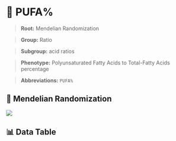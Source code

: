 # 🧪 PUFA%

> **Root:** Mendelian Randomization

> **Group:** Ratio  

> **Subgroup:** acid ratios

> **Phenotype:** Polyunsaturated Fatty Acids to Total-Fatty Acids percentage  

> **Abbreviations:** `PUFA%`

## 🧬 Mendelian Randomization  

<img src="/MR/Figures/Inverse/PUFAbaifenhao.png"/>


## 📊 Data Table


<CsvTableMRI src="/MR_Data/Inverse/PUFAbaifenhao.csv"/>
